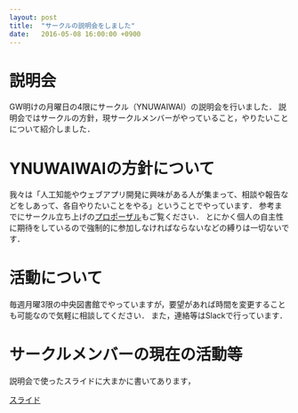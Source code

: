 ```yaml
---
layout: post
title:  "サークルの説明会をしました"
date:   2016-05-08 16:00:00 +0900
---
```


# 説明会
GW明けの月曜日の4限にサークル（YNUWAIWAI）の説明会を行いました．
説明会ではサークルの方針，現サークルメンバーがやっていること，やりたいことについて紹介しました．

# YNUWAIWAIの方針について
我々は「人工知能やウェブアプリ開発に興味がある人が集まって、相談や報告などをしあって、各自やりたいことをやる」ということでやっています．
参考までにサークル立ち上げの[プロポーザル](http://twipla.jp/events/201191)もご覧ください．
とにかく個人の自主性に期待をしているので強制的に参加しなければならないなどの縛りは一切ないです．

# 活動について
毎週月曜3限の中央図書館でやっていますが，要望があれば時間を変更することも可能なので気軽に相談してください．
また，連絡等はSlackで行っています．

# サークルメンバーの現在の活動等

説明会で使ったスライドに大まかに書いてあります，

[スライド](https://nimiusrd.github.io/slide/shinkan.html)
